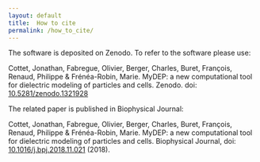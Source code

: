 ```yaml
---
layout: default
title:  How to cite
permalink: /how_to_cite/
---
```


  <!-- Old -->   
<!--<p>The software is deposited on Zenodo. To refer to the software please use</p>--> 

<!--<p>Jonathan Cottet, Olivier Fabregue, Charles Berger, Francois Buret, Philippe Renaud, & Marie Frénéa-Robin. (2018, July 26). MyDEP: a new computational tool for dielectric modeling of particles and cells (Version v1.0.0). Zenodo. http://doi.org/10.5281/zenodo.1321929</p>--> 

<!--<p>The related paper is currently under submission in a Journal.</p>--> 

<p>The software is deposited on Zenodo. To refer to the software please use:</p>

<p>Cottet, Jonathan, Fabregue, Olivier, Berger, Charles, Buret, François, Renaud, Philippe & Frénéa-Robin, Marie. MyDEP: a new computational tool for dielectric modeling of particles and cells. Zenodo. doi: <a href="http://doi.org/10.5281/zenodo.1321928">10.5281/zenodo.1321928</a></p>

<p>The related paper is published in Biophysical Journal:</p>

<p>Cottet, Jonathan, Fabregue, Olivier, Berger, Charles, Buret, François, Renaud, Philippe & Frénéa-Robin, Marie. MyDEP: a new computational tool for dielectric modeling of particles and cells. Biophysical Journal, doi: <a href="http://doi.org/10.1016/j.bpj.2018.11.021">10.1016/j.bpj.2018.11.021</a> (2018).</p>
